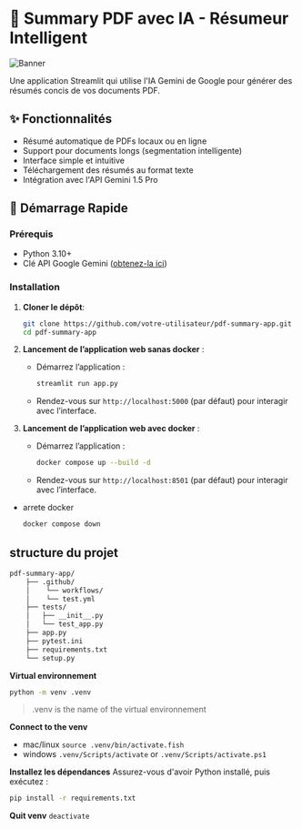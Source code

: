 
# 📄 Summary PDF avec IA - Résumeur Intelligent

![Banner](https://via.placeholder.com/800x200?text=PDF+Summary+with+Gemini+AI)

Une application Streamlit qui utilise l'IA Gemini de Google pour générer des résumés concis de vos documents PDF.

## ✨ Fonctionnalités

- Résumé automatique de PDFs locaux ou en ligne
- Support pour documents longs (segmentation intelligente)
- Interface simple et intuitive
- Téléchargement des résumés au format texte
- Intégration avec l'API Gemini 1.5 Pro

## 🚀 Démarrage Rapide

### Prérequis
- Python 3.10+
- Clé API Google Gemini ([obtenez-la ici](https://aistudio.google.com/app/apikey))

### Installation

1. **Cloner le dépôt**:
   ```bash
   git clone https://github.com/votre-utilisateur/pdf-summary-app.git
   cd pdf-summary-app

2. **Lancement de l’application web sanas docker** :  
   - Démarrez l’application :  
     ```bash
     streamlit run app.py
     ```
   - Rendez-vous sur `http://localhost:5000` (par défaut) pour interagir avec l’interface.

3. **Lancement de l’application web avec docker** :  
   - Démarrez l’application :  
     ```bash
     docker compose up --build -d
     ```
   - Rendez-vous sur `http://localhost:8501` (par défaut) pour interagir avec l’interface.

- arrete docker
    ```bash
    docker compose down
    ```
## structure du projet

```bash
pdf-summary-app/
    ├── .github/
    │    └── workflows/
    │    └── test.yml
    ├── tests/
    │   ├── __init__.py
    │   └── test_app.py
    ├── app.py
    ├── pytest.ini
    ├── requirements.txt
    └── setup.py
````

**Virtual environnement**
```bash
python -m venv .venv
```
> .venv is the name of the virtual environnement 

**Connect to the venv** 

- mac/linux
`source .venv/bin/activate.fish`
- windows
`.venv/Scripts/activate` or `.venv/Scripts/activate.ps1` 

**Installez les dépendances**
Assurez-vous d'avoir Python installé, puis exécutez :
```bash
pip install -r requirements.txt
```

**Quit venv**
`deactivate` 